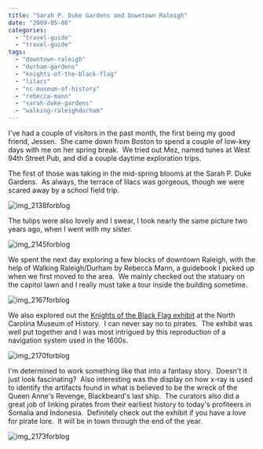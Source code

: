 ```yaml
---
title: "Sarah P. Duke Gardens and Downtown Raleigh"
date: "2009-05-08"
categories:
  - "travel-guide"
  - "travel-guide"
tags:
  - "downtown-raleigh"
  - "durham-gardens"
  - "knights-of-the-black-flag"
  - "lilacs"
  - "nc-museum-of-history"
  - "rebecca-mann"
  - "sarah-duke-gardens"
  - "walking-raleighdurham"
---
```


I've had a couple of visitors in the past month, the first being my good friend, Jessen.  She came down from Boston to spend a couple of low-key days with me on her spring break.  We tried out Mez, named tunes at West 94th Street Pub, and did a couple daytime exploration trips.

The first of those was taking in the mid-spring blooms at the Sarah P. Duke Gardens.  As always, the terrace of lilacs was gorgeous, though we were scared away by a school field trip.

![img_2138forblog](http://s3.amazonaws.com/thegourmez-wpmedia/2009/05/img_2138forblog-200x300.jpg "img_2138forblog")

The tulips were also lovely and I swear, I took nearly the same picture two years ago, when I went with my sister.

![img_2145forblog](http://s3.amazonaws.com/thegourmez-wpmedia/2009/05/img_2145forblog-300x200.jpg "img_2145forblog")

We spent the next day exploring a few blocks of downtown Raleigh, with the help of Walking Raleigh/Durham by Rebecca Mann, a guidebook I picked up when we first moved to the area.  We mainly checked out the statuary on the capitol lawn and I really must take a tour inside the building sometime.

![img_2167forblog](http://s3.amazonaws.com/thegourmez-wpmedia/2009/05/img_2167forblog-300x200.jpg "img_2167forblog")

We also explored out the [Knights of the Black Flag exhibit](http://ncmuseumofhistory.org/knights/index.html) at the North Carolina Museum of History.  I can never say no to pirates.  The exhibit was well put together and I was most intrigued by this reproduction of a navigation system used in the 1600s.

![img_2170forblog](http://s3.amazonaws.com/thegourmez-wpmedia/2009/05/img_2170forblog-200x300.jpg "img_2170forblog")

I'm determined to work something like that into a fantasy story.  Doesn't it just look fascinating?  Also interesting was the display on how x-ray is used to identify the artifacts found in what is believed to be the wreck of the Queen Anne's Revenge, Blackbeard's last ship.  The curators also did a great job of linking pirates from their earliest history to today's profiteers in Somalia and Indonesia.  Definitely check out the exhibit if you have a love for pirate lore.  It will be in town through the end of the year.

![img_2173forblog](http://s3.amazonaws.com/thegourmez-wpmedia/2009/05/img_2173forblog-300x200.jpg "img_2173forblog")
